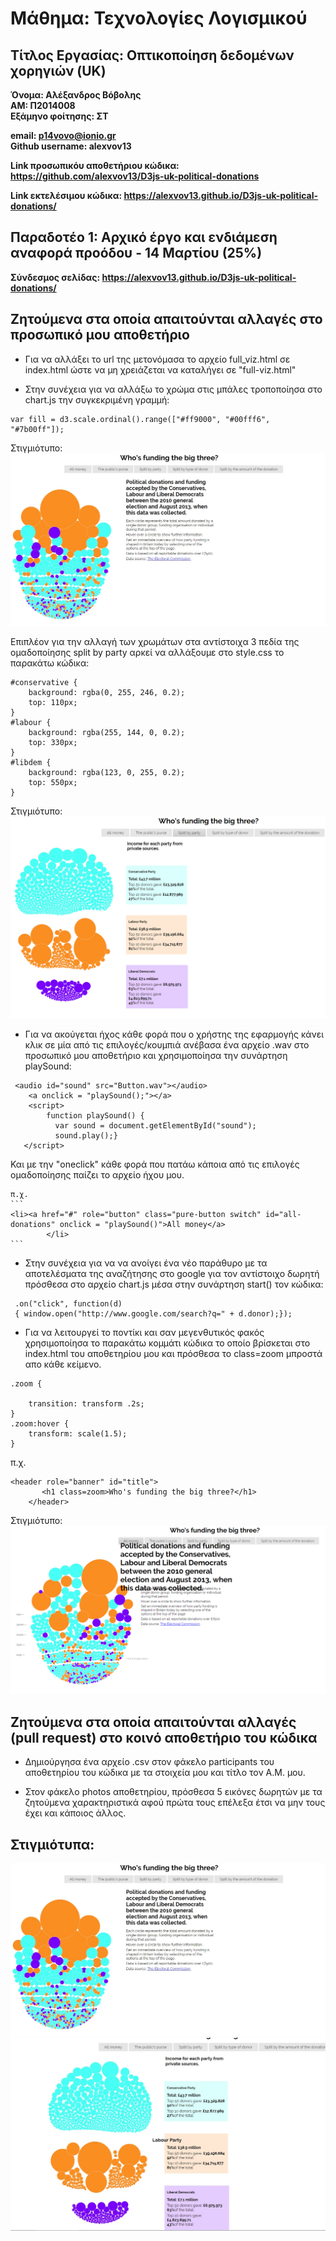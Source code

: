 
# Μάθημα: Τεχνολογίες Λογισμικού
## Τίτλος Εργασίας: Οπτικοποίηση δεδομένων χορηγιών (UK)
**Όνομα: Αλέξανδρος Βόβολης**  
**ΑΜ: Π2014008**  
**Εξάμηνο φοίτησης: ΣΤ**

**email: p14vovo@ionio.gr**  
**Github username: alexvov13**

**Link προσωπικόυ αποθετήριου κώδικα: https://github.com/alexvov13/D3js-uk-political-donations**


**Link εκτελέσιμου κώδικα: https://alexvov13.github.io/D3js-uk-political-donations/**

## Παραδοτέο 1: Αρχικό έργο και ενδιάμεση αναφορά προόδου - 14 Μαρτίου (25%)

**Σύνδεσμος σελίδας: https://alexvov13.github.io/D3js-uk-political-donations/**
## Ζητούμενα στα οποία απαιτούνται αλλαγές στο προσωπικό μου αποθετήριο

* Για να αλλάξει το url της  μετονόμασα το αρχείο full_viz.html σε index.html ώστε να μη χρειάζεται να καταλήγει σε "full-viz.html"

* Στην συνέχεια για να αλλάξω το χρώμα στις μπάλες τροποποίησα στο chart.js την συγκεκριμένη γραμμή: 

```
var fill = d3.scale.ordinal().range(["#ff9000", "#00fff6", "#7b00ff"]);
```
Στιγμιότυπο:
![picture](photo1.png)

Επιπλέον για την αλλαγή των χρωμάτων στα αντίστοιχα 3 πεδία της ομαδοποίησης split by party αρκεί να αλλάξουμε στο style.css το παρακάτω κώδικα:
```
#conservative {
    background: rgba(0, 255, 246, 0.2);
    top: 110px;
}
#labour {
    background: rgba(255, 144, 0, 0.2);
    top: 330px;
}
#libdem {
    background: rgba(123, 0, 255, 0.2);
    top: 550px;
}
```
Στιγμιότυπο: 
![picture](photo2.png)

* Για να ακούγεται ήχος κάθε φορά που ο χρήστης της εφαρμογής κάνει κλικ σε μία από τις επιλογές/κουμπιά ανέβασα ένα αρχείο .wav στο προσωπικό μου αποθετήριο και χρησιμοποίησα την συνάρτηση playSound:

```
 <audio id="sound" src="Button.wav"></audio>
    <a onclick = "playSound();"></a>
    <script>
        function playSound() {
          var sound = document.getElementById("sound");
          sound.play();}
   </script>
 ``` 
Και με την "oneclick" κάθε φορά που πατάω κάποια από τις επιλογές ομαδοποίησης παίζει το αρχείο ήχου μου.

    π.χ.
    ```
    <li><a href="#" role="button" class="pure-button switch" id="all-donations" onclick = "playSound()">All money</a>
            </li>
    ```
* Στην συνέχεια για να να ανοίγει ένα νέο παράθυρο με τα αποτελέσματα της αναζήτησης στο google για τον αντίστοιχο δωρητή πρόσθεσα στο αρχείο chart.js μέσα στην συνάρτηση start() τον κώδικα:
```
 .on("click", function(d)
 { window.open("http://www.google.com/search?q=" + d.donor);});	
```
* Για να λειτουργεί το ποντίκι και σαν μεγενθυτικός φακός χρησιμοποίησα το παρακάτω κομμάτι κώδικα το οποίο βρίσκεται στο index.html του αποθετηρίου μου και πρόσθεσα το class=zoom μπροστά απο κάθε κείμενο.
```
.zoom {
    
    transition: transform .2s;    
}
.zoom:hover {
    transform: scale(1.5);
}
```
π.χ.

```
<header role="banner" id="title">
       <h1 class=zoom>Who's funding the big three?</h1>
    </header>
```
Στιγμιότυπο:
![picture](photo3.png)

    



## Ζητούμενα στα οποία απαιτούνται αλλαγές (pull request) στο κοινό αποθετήριο του κώδικα
* Δημιούργησα ένα αρχείο .csv στον φάκελο participants του αποθετηρίου του κώδικα με τα στοιχεία μου και τίτλο τον Α.Μ. μου. 

* Στον φάκελο photos αποθετηρίου, πρόσθεσα 5 εικόνες δωρητών με τα ζητούμενα χαρακτηριστικά αφού πρώτα τους επέλεξα έτσι να μην τους έχει και κάποιος άλλος.

## Στιγμιότυπα:
 ![picture](Untitled.jpg)
 ![picture](Untitleds.jpg)
